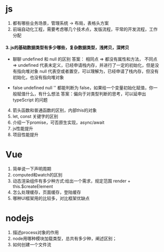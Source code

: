# js
1. 都有哪些业务场景，管理系统 -> 布局，表格头方案
2. 前端自动化工程，需要考虑哪几个技术点，发版流程，平常的开发流程，工作分配

#### 3. js的基础数据类型有多少哪些，复杂数据类型，浅拷贝，深拷贝
- 聊聊 undefined 和 null 的区别
答案：
相同点 => 都没有属性和方法，
不同点 => 
  undefined 代表未定义，已经申请栈内存，并进行了一定的初始化，但是没有指向堆对象
  null 代表空或者置空，可以理解为，已经申请了栈内存，但没有初始化，也没有指向堆对象

- false undefined null '' 都能判断为 false，如果给一个变量初始化赋值，你一般赋值什么，有什么想法
答案：偏向于对类型判断的思考，可以延申出 typeScript 的问题

4. 箭头函数和普通函数的区别，内部this的对象
5. let, const 关键字的区别
6. 介绍一下promise，可否原生实现，async/await
7. js性能提升
8. 项目性能提升
# Vue
1. 简单说一下声明周期
2. computed和watch的区别
3. 动态渲染组件有多少种方式:给出一个需求，规定范围
render + this.$createElement
4. 怎么处理缓存，页面缓存，登陆缓存
5. 哪种UI框架用的比较多，对比框架优缺点
# nodejs
1. 描述process对象的作用
2. node用哪种模块加载类型，总共有多少种，阐述区别；
3. 如何创建一个文件流
